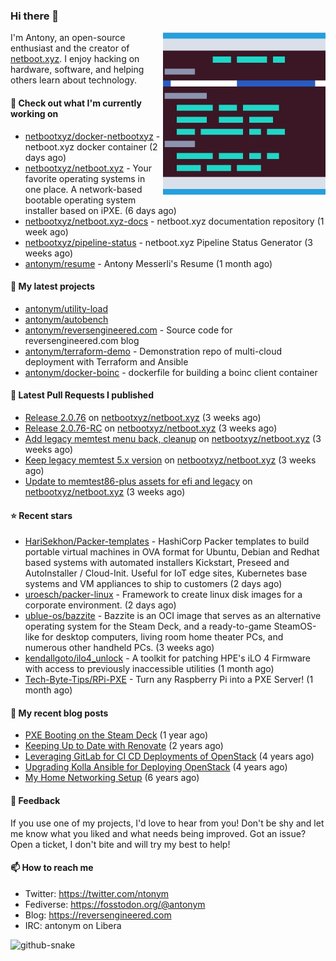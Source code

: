 
### Hi there 👋

<img align="right" src="https://raw.githubusercontent.com/antonym/antonym/master/assets/nbxyz.png" width="260">

I'm Antony, an open-source enthusiast and the creator of [netboot.xyz](https://netboot.xyz). I enjoy 
hacking on hardware, software, and helping others learn about technology. 

#### 👷 Check out what I'm currently working on

- [netbootxyz/docker-netbootxyz](https://github.com/netbootxyz/docker-netbootxyz) - netboot.xyz docker container (2 days ago)
- [netbootxyz/netboot.xyz](https://github.com/netbootxyz/netboot.xyz) - Your favorite operating systems in one place.  A network-based bootable operating system installer based on iPXE. (6 days ago)
- [netbootxyz/netboot.xyz-docs](https://github.com/netbootxyz/netboot.xyz-docs) - netboot.xyz documentation repository (1 week ago)
- [netbootxyz/pipeline-status](https://github.com/netbootxyz/pipeline-status) - netboot.xyz Pipeline Status Generator (3 weeks ago)
- [antonym/resume](https://github.com/antonym/resume) - Antony Messerli&#39;s Resume (1 month ago)

#### 🌱 My latest projects

- [antonym/utility-load](https://github.com/antonym/utility-load)
- [antonym/autobench](https://github.com/antonym/autobench)
- [antonym/reversengineered.com](https://github.com/antonym/reversengineered.com) - Source code for reversengineered.com blog
- [antonym/terraform-demo](https://github.com/antonym/terraform-demo) - Demonstration repo of multi-cloud deployment with Terraform and Ansible
- [antonym/docker-boinc](https://github.com/antonym/docker-boinc) - dockerfile for building a boinc client container

#### 🔨 Latest Pull Requests I published

- [Release 2.0.76](https://github.com/netbootxyz/netboot.xyz/pull/1390) on [netbootxyz/netboot.xyz](https://github.com/netbootxyz/netboot.xyz) (3 weeks ago)
- [Release 2.0.76-RC](https://github.com/netbootxyz/netboot.xyz/pull/1389) on [netbootxyz/netboot.xyz](https://github.com/netbootxyz/netboot.xyz) (3 weeks ago)
- [Add legacy memtest menu back, cleanup](https://github.com/netbootxyz/netboot.xyz/pull/1388) on [netbootxyz/netboot.xyz](https://github.com/netbootxyz/netboot.xyz) (3 weeks ago)
- [Keep legacy memtest 5.x version](https://github.com/netbootxyz/netboot.xyz/pull/1387) on [netbootxyz/netboot.xyz](https://github.com/netbootxyz/netboot.xyz) (3 weeks ago)
- [Update to memtest86-plus assets for efi and legacy](https://github.com/netbootxyz/netboot.xyz/pull/1386) on [netbootxyz/netboot.xyz](https://github.com/netbootxyz/netboot.xyz) (3 weeks ago)

#### ⭐ Recent stars

- [HariSekhon/Packer-templates](https://github.com/HariSekhon/Packer-templates) - HashiCorp Packer templates to build portable virtual machines in OVA format for Ubuntu, Debian and Redhat based systems with automated installers Kickstart, Preseed and AutoInstaller / Cloud-Init. Useful for IoT edge sites, Kubernetes base systems and VM appliances to ship to customers (2 days ago)
- [uroesch/packer-linux](https://github.com/uroesch/packer-linux) - Framework to create linux disk images for a corporate environment. (2 days ago)
- [ublue-os/bazzite](https://github.com/ublue-os/bazzite) - Bazzite is an OCI image that serves as an alternative operating system for the Steam Deck, and a ready-to-game SteamOS-like for desktop computers, living room home theater PCs, and numerous other handheld PCs. (3 weeks ago)
- [kendallgoto/ilo4_unlock](https://github.com/kendallgoto/ilo4_unlock) - A toolkit for patching HPE&#39;s iLO 4 Firmware with access to previously inaccessible utilities (1 month ago)
- [Tech-Byte-Tips/RPi-PXE](https://github.com/Tech-Byte-Tips/RPi-PXE) - Turn any Raspberry Pi into a PXE Server! (1 month ago)

#### 📜 My recent blog posts

- [PXE Booting on the Steam Deck](https://www.reversengineered.com/2022/08/02/pxe-booting-on-the-steam-deck/) (1 year ago)
- [Keeping Up to Date with Renovate](https://www.reversengineered.com/2022/03/13/keeping-up-to-date-with-renovate/) (2 years ago)
- [Leveraging GitLab for CI CD Deployments of OpenStack](https://www.reversengineered.com/2019/08/13/leveraging-gitlab-for-ci-cd-deployments-of-openstack/) (4 years ago)
- [Upgrading Kolla Ansible for Deploying OpenStack](https://www.reversengineered.com/2019/05/10/upgrading-kolla-ansible-for-deploying-openstack/) (4 years ago)
- [My Home Networking Setup](https://www.reversengineered.com/2017/07/29/my-home-networking-setup/) (6 years ago)

#### 💬 Feedback

If you use one of my projects, I'd love to hear from you! Don't be shy and let me know what you liked
and what needs being improved. Got an issue? Open a ticket, I don't bite and will try my best to help!

#### 📫 How to reach me

- Twitter: https://twitter.com/ntonym
- Fediverse: https://fosstodon.org/@antonym
- Blog: https://reversengineered.com
- IRC: antonym on Libera
<picture>
  <source media="(prefers-color-scheme: dark)" srcset="https://raw.githubusercontent.com/antonym/antonym/output/github-contribution-grid-snake-dark.svg" />
  <source media="(prefers-color-scheme: light)" srcset="https://raw.githubusercontent.com/antonym/antonym/output/github-contribution-grid-snake.svg" />
  <img alt="github-snake" src="github-snake.svg" />
</picture>

